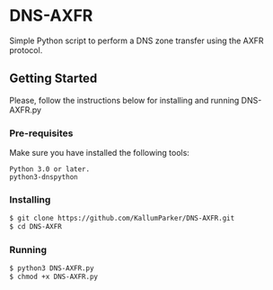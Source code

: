 # DNS-AXFR
Simple Python script to perform a DNS zone transfer using the AXFR protocol.

## Getting Started
Please, follow the instructions below for installing and running DNS-AXFR.py

### Pre-requisites
Make sure you have installed the following tools:
```
Python 3.0 or later.
python3-dnspython
```

### Installing
```bash
$ git clone https://github.com/KallumParker/DNS-AXFR.git
$ cd DNS-AXFR
```

### Running
```bash
$ python3 DNS-AXFR.py
$ chmod +x DNS-AXFR.py
```